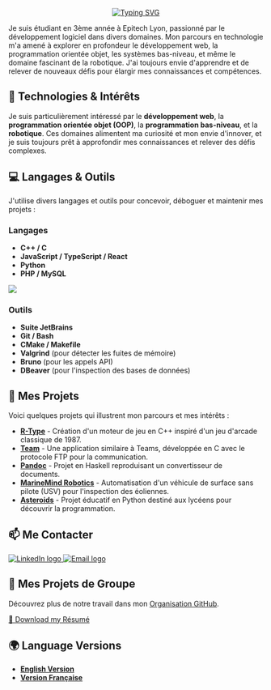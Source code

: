 <p align='center'>
  <a href="https://git.io/typing-svg"><img src="https://readme-typing-svg.demolab.com?font=Fira+Code&duration=2000&pause=1000&color=0A51A1&background=93FF3000&center=true&multiline=true&width=550&height=100&lines=👋+Salut+je+suis+Mael+Rabot!;À+propos+de+moi%3A" alt="Typing SVG" /></a>
</p>

Je suis étudiant en 3ème année à Epitech Lyon, passionné par le développement logiciel dans divers domaines. Mon parcours en technologie m'a amené à explorer en profondeur le développement web, la programmation orientée objet, les systèmes bas-niveau, et même le domaine fascinant de la robotique. J'ai toujours envie d'apprendre et de relever de nouveaux défis pour élargir mes connaissances et compétences.

## 🔧 Technologies & Intérêts
Je suis particulièrement intéressé par le **développement web**, la **programmation orientée objet (OOP)**, la **programmation bas-niveau**, et la **robotique**. Ces domaines alimentent ma curiosité et mon envie d'innover, et je suis toujours prêt à approfondir mes connaissances et relever des défis complexes.

## 💻 Langages & Outils
J'utilise divers langages et outils pour concevoir, déboguer et maintenir mes projets :

### Langages
- **C++ / C**
- **JavaScript / TypeScript / React**
- **Python**
- **PHP / MySQL**

<img src="https://github-readme-stats.vercel.app/api/top-langs/?username=Mael-RABOT&theme=nord&layout=compact&langs_count=6" />

### Outils
- **Suite JetBrains**
- **Git / Bash**
- **CMake / Makefile**
- **Valgrind** (pour détecter les fuites de mémoire)
- **Bruno** (pour les appels API)
- **DBeaver** (pour l'inspection des bases de données)

## 📂 Mes Projets
Voici quelques projets qui illustrent mon parcours et mes intérêts :

- [**R-Type**](https://github.com/ASM-Studios/R-Type) - Création d'un moteur de jeu en C++ inspiré d'un jeu d'arcade classique de 1987.
- [**Team**](https://github.com/Mael-RABOT/microsoftTeams) - Une application similaire à Teams, développée en C avec le protocole FTP pour la communication.
- [**Pandoc**](https://github.com/Mael-RABOT/Pandoc) - Projet en Haskell reproduisant un convertisseur de documents.
- [**MarineMind Robotics**](https://github.com/ASM-Studios/marinemind-robotics-aquabot) - Automatisation d'un véhicule de surface sans pilote (USV) pour l'inspection des éoliennes.
- [**Asteroids**](https://github.com/Mael-RABOT/Asteroids) - Projet éducatif en Python destiné aux lycéens pour découvrir la programmation.

## 📫 Me Contacter

<a href="https://www.linkedin.com/in/mael-rabot/">
  <img src="https://img.shields.io/badge/LinkedIn-0077B5?style=for-the-badge&logo=linkedin&logoColor=white" alt="LinkedIn logo">
</a>
<a href="mailto:mael.rabot@epitech.eu">
  <img src="https://img.shields.io/badge/Email-D14836?style=for-the-badge&logo=gmail&logoColor=white" alt="Email logo">
</a>

## 👥 Mes Projets de Groupe
Découvrez plus de notre travail dans mon [Organisation GitHub](https://github.com/your-organization-link).

[📄 Download my Résumé](./Resume.pdf)

## 🌍 Language Versions
- [**English Version**](README.md)
- [**Version Française**](French.md)
